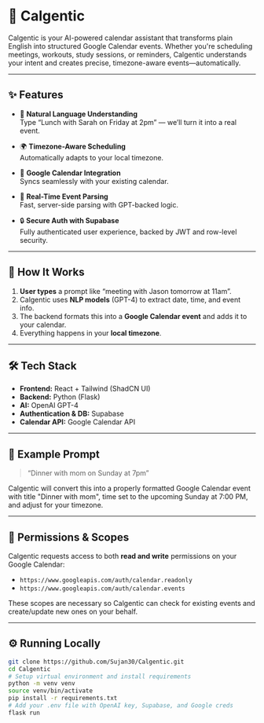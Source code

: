 # 📆 Calgentic

Calgentic is your AI-powered calendar assistant that transforms plain English into structured Google Calendar events. Whether you're scheduling meetings, workouts, study sessions, or reminders, Calgentic understands your intent and creates precise, timezone-aware events—automatically.

---

## ✨ Features

- 🧠 **Natural Language Understanding**  
  Type “Lunch with Sarah on Friday at 2pm” — we’ll turn it into a real event.

- 🌍 **Timezone-Aware Scheduling**  
  Automatically adapts to your local timezone.

- 📅 **Google Calendar Integration**  
  Syncs seamlessly with your existing calendar.

- 💬 **Real-Time Event Parsing**  
  Fast, server-side parsing with GPT-backed logic.

- 🔒 **Secure Auth with Supabase**  
  Fully authenticated user experience, backed by JWT and row-level security.

---

## 🚀 How It Works

1. **User types** a prompt like “meeting with Jason tomorrow at 11am”.
2. Calgentic uses **NLP models** (GPT-4) to extract date, time, and event info.
3. The backend formats this into a **Google Calendar event** and adds it to your calendar.
4. Everything happens in your **local timezone**.

---

## 🛠️ Tech Stack

- **Frontend:** React + Tailwind (ShadCN UI)
- **Backend:** Python (Flask)
- **AI:** OpenAI GPT-4
- **Authentication & DB:** Supabase
- **Calendar API:** Google Calendar API

---

## 🧪 Example Prompt

> “Dinner with mom on Sunday at 7pm”

Calgentic will convert this into a properly formatted Google Calendar event with title "Dinner with mom", time set to the upcoming Sunday at 7:00 PM, and adjust for your timezone.

---

## 🔐 Permissions & Scopes

Calgentic requests access to both **read and write** permissions on your Google Calendar:

- `https://www.googleapis.com/auth/calendar.readonly`
- `https://www.googleapis.com/auth/calendar.events`

These scopes are necessary so Calgentic can check for existing events and create/update new ones on your behalf.

---

## ⚙️ Running Locally

```bash
git clone https://github.com/Sujan30/Calgentic.git
cd Calgentic
# Setup virtual environment and install requirements
python -m venv venv
source venv/bin/activate
pip install -r requirements.txt
# Add your .env file with OpenAI key, Supabase, and Google creds
flask run
